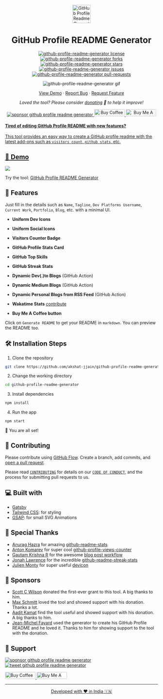 <p align="center">
  <a href="https://akshat-jjain.github.io/github-profile-readme-generator">
    <img alt="GitHub Profile Readme Generator" src="./src/images/mdg.png" width="60" />
  </a>
</p>
<h1 align="center">
  GitHub Profile README Generator
</h1>

<p align="center">
<a href="https://github.com/akshat-jjain/github-profile-readme-generator/blob/main/LICENSE" target="blank">
<img src="https://img.shields.io/github/license/akshat-jjain/github-profile-readme-generator?style=flat-square" alt="github-profile-readme-generator license" />
</a>
<a href="https://github.com/akshat-jjain/github-profile-readme-generator/fork" target="blank">
<img src="https://img.shields.io/github/forks/akshat-jjain/github-profile-readme-generator?style=flat-square" alt="github-profile-readme-generator forks"/>
</a>
<a href="https://github.com/akshat-jjain/github-profile-readme-generator/stargazers" target="blank">
<img src="https://img.shields.io/github/stars/akshat-jjain/github-profile-readme-generator?style=flat-square" alt="github-profile-readme-generator stars"/>
</a>
<a href="https://github.com/akshat-jjain/github-profile-readme-generator/issues" target="blank">
<img src="https://img.shields.io/github/issues/akshat-jjain/github-profile-readme-generator?style=flat-square" alt="github-profile-readme-generator issues"/>
</a>
<a href="https://github.com/akshat-jjain/github-profile-readme-generator/pulls" target="blank">
<img src="https://img.shields.io/github/issues-pr/akshat-jjain/github-profile-readme-generator?style=flat-square" alt="github-profile-readme-generator pull-requests"/>
</a>
</p>

<p align="center"><img src="./src/images/github-profile-readme-generator.gif" alt="github-profile-readme-generator gif" /></p>

<p align="center">
    <a href="https://akshat-jjain.github.io/github-profile-readme-generator" target="blank">View Demo</a>
    ·
    <a href="https://github.com/akshat-jjain/github-profile-readme-generator/issues/new/choose">Report Bug</a>
    ·
    <a href="https://github.com/akshat-jjain/github-profile-readme-generator/issues/new/choose">Request Feature</a>
</p>

<p align="center">
<i>Loved the tool? Please consider <a href="https://paypal.me/rahuldkjain/10">donating</a>  💸 to help it improve!</i>
</p>

<p align="center">
<a href="https://www.paypal.me/rahuldkjain"><img src="https://img.shields.io/badge/support-PayPal-blue?logo=PayPal&style=flat-square&label=Donate" alt="sponsor github profile readme generator"/>
</a>
<a href='https://ko-fi.com/akshatjain' target='_blank'><img height='23' width="100" src='https://cdn.ko-fi.com/cdn/kofi3.png?v=2' alt='Buy Coffee for Akshat Jain' />
</a>
<a href="https://www.buymeacoffee.com/akshatjain" target="_blank"><img src="https://cdn.buymeacoffee.com/buttons/default-orange.png" alt="Buy Me A Coffee" height="23" width="100" style="border-radius:1px" />
</p>

#### Tired of editing GitHub Profile README with new features?

This tool provides an easy way to create a GitHub profile readme with the latest add-ons such as `visitors count`, `github stats`, etc.


## 🚀 Demo 
<a href="https://akshat-jjain.github.io/github-profile-readme-generator" target="blank">
<img src="https://img.shields.io/website?url=https%3A%2F%2Fakshat-jjain.github.io%2Fgithub-profile-readme-generator&logo=github&style=flat-square" />
</a>

Try the tool: [GitHub Profile README Generator](https://akshat-jjain.github.io/github-profile-readme-generator)

## 🧐 Features

Just fill in the details such as `Name`, `Tagline`, `Dev Platforms Username`, `Current Work`, `Portfolio`, `Blog`, etc. with a minimal UI.

- **Uniform Dev Icons**

- **Uniform Social Icons**

- **Visitors Counter Badge**

- **GitHub Profile Stats Card**

- **GitHub Top Skills**

- **GitHub Streak Stats**

- **Dynamic Dev(.)to Blogs** (GitHub Action)

- **Dynamic Medium Blogs** (GitHub Action)

- **Dynamic Personal Blogs from RSS Feed** (GitHub Action)

- **Wakatime Stats** [contribute](https://github.com/rahuldkjain/github-profile-readme-generator/issues/115)

- **Buy Me A Coffee button**

Click on `Generate README` to get your README in `markdown`.
You can preview the README too.

## 🛠️ Installation Steps

1. Clone the repository

```bash
git clone https://github.com/akshat-jjain/github-profile-readme-generator.git
```

2. Change the working directory

```bash
cd github-profile-readme-generator
```

3. Install dependencies

```bash
npm install
```

4. Run the app

```bash
npm start
```

🌟 You are all set!

## 🍰 Contributing

Please contribute using [GitHub Flow](https://guides.github.com/introduction/flow). Create a branch, add commits, and [open a pull request](https://github.com/akshat-jjain/github-profile-readme-generator/compare).

Please read [`CONTRIBUTING`](CONTRIBUTING.md) for details on our [`CODE OF CONDUCT`](CODE_OF_CONDUCT.md), and the process for submitting pull requests to us.

## 💻 Built with
- [Gatsby](https://www.gatsbyjs.com/)
- [Tailwind CSS](https://tailwindcss.com/): for styling
- [GSAP](https://greensock.com/gsap/): for small SVG Animations


## 🙇 Special Thanks

- [Anurag Hazra](https://github.com/anuraghazra) for amazing [github-readme-stats](https://github.com/anuraghazra/github-readme-stats)
- [Anton Komarev](https://github.com/antonkomarev) for super cool [github-profile-views-counter](https://github.com/antonkomarev/github-profile-views-counter)
- [Gautam Krishna R](https://github.com/gautamkrishnar) for the awesome [blog post workflow](https://github.com/gautamkrishnar/blog-post-workflow)
- [Jonah Lawrence](https://github.com/DenverCoder1) for the incredible [github-readme-streak-stats](https://github.com/DenverCoder1/github-readme-streak-stats)
- [Julien Monty](https://github.com/konpa) for super useful [devicon](https://github.com/konpa/devicon)

## 🙇 Sponsors

- [Scott C Wilson](https://github.com/scottcwilson) donated the first-ever grant to this tool. A big thanks to him.
- [Max Schmitt](https://github.com/mxschmitt) loved the tool and showed support with his donation. Thanks a lot.
- [Aadit Kamat](https://github.com/aaditkamat) find the tool useful and showed support with his donation. A big thanks to him.
- [Jean-Michel Fayard](https://github.com/jmfayard) used the generator to create his GitHub Profile README and he loved it. Thanks to him for showing support to the tool with the donation.


## 🙏 Support

<p align="left">
<a href="https://www.paypal.me/akshat9983/10"><img src="https://ionicabizau.github.io/badges/paypal.svg" alt="sponsor github profile readme generator"/>
</a>
<a href="https://twitter.com/intent/tweet?text=Wow:&url=https%3A%2F%2Fakshat-jjain.github.io%2Fgithub-profile-readme-generator">
<img src="https://img.shields.io/twitter/url?style=social&url=https%3A%2F%2Fakshat-jjain.github.io%2Fgithub-profile-readme-generator" alt="tweet github profile readme generator"/>
</a>
</p>

<p align="left">
  <a href='https://ko-fi.com/akshatjain' target='_blank'><img height='23' width="100" src='https://cdn.ko-fi.com/cdn/kofi3.png?v=2' alt='Buy Coffee for rahuldkjain' />
  </a>
  <a href="https://www.buymeacoffee.com/akshatjain" target="_blank"><img src="https://cdn.buymeacoffee.com/buttons/default-orange.png" alt="Buy Me A Coffee" height="23" width="100" style="border-radius:2px" />
</p>


<hr>
<p align="center">
Developed with ❤️ in India 🇮🇳 
</p>
